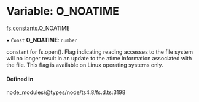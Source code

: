 # Variable: O\_NOATIME

[fs](../modules/fs.md).[constants](../modules/fs.constants.md).O_NOATIME

• `Const` **O\_NOATIME**: `number`

constant for fs.open().
Flag indicating reading accesses to the file system will no longer result in
an update to the atime information associated with the file.
This flag is available on Linux operating systems only.

#### Defined in

node_modules/@types/node/ts4.8/fs.d.ts:3198
